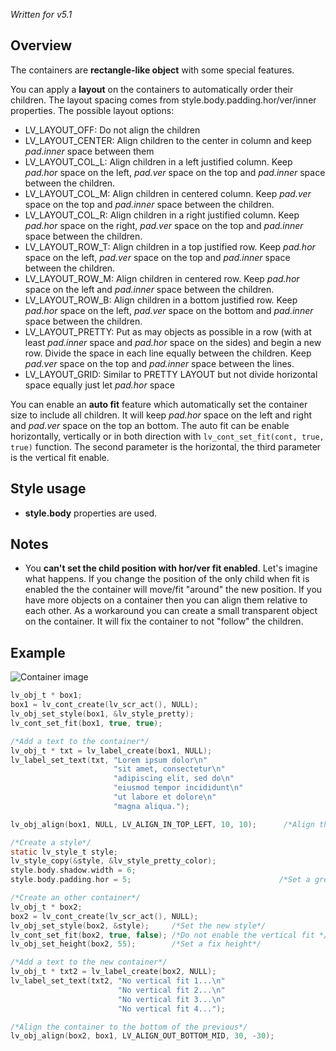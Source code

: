 _Written for v5.1_

## Overview

The containers are **rectangle-like object** with some special features. 

You can apply a **layout** on the containers to automatically order their children. The layout spacing comes from style.body.padding.hor/ver/inner properties. The possible layout options:

- LV_LAYOUT_OFF: Do not align the children
- LV_LAYOUT_CENTER: Align children to the center in column and keep _pad.inner_ space between them 
- LV_LAYOUT_COL_L: Align children in a left justified column. Keep _pad.hor_ space on the left, _pad.ver_ space on the top and _pad.inner_ space between the children.
- LV_LAYOUT_COL_M: Align children in centered column. Keep _pad.ver_ space on the top and _pad.inner_ space between the children.
- LV_LAYOUT_COL_R: Align children in a right justified column. Keep _pad.hor_ space on the right, _pad.ver_ space on the top and _pad.inner_ space between the children.
- LV_LAYOUT_ROW_T: Align children in a top justified row. Keep _pad.hor_ space on the left, _pad.ver_ space on the top and _pad.inner_ space between the children.
- LV_LAYOUT_ROW_M: Align children in centered row. Keep _pad.hor_ space on the left and _pad.inner_ space between the children.
- LV_LAYOUT_ROW_B: Align children in a bottom justified row. Keep _pad.hor_ space on the left, _pad.ver_ space on the bottom and _pad.inner_ space between the children.
- LV_LAYOUT_PRETTY: Put as may objects as possible in a row (with at least _pad.inner_ space and _pad.hor_ space on the sides) and begin a new row. Divide the space in each line equally between the children. Keep _pad.ver_ space on the top and _pad.inner_ space between the lines.
- LV_LAYOUT_GRID: Similar to PRETTY LAYOUT but not divide horizontal space equally just let _pad.hor_ space

You can enable an **auto fit** feature which automatically set the container size to include all children. It will keep _pad.hor_ space on the left and right and _pad.ver_ space on the top an bottom. The auto fit can be enable horizontally, vertically or in both direction with `lv_cont_set_fit(cont, true, true)` function. The second parameter is the horizontal, the third parameter is the vertical fit enable.

## Style usage

- **style.body** properties are used.

## Notes

- You **can't set the child position with hor/ver fit enabled**. Let's imagine what happens. If you change the position of the only child when fit is enabled the the container will move/fit "around" the new position. If you have more objects on a container then you can align them relative to each other.  As a workaround you can create a small transparent object on the container. It will fix the container to not "follow" the children.

## Example

![Container image](http://docs.littlevgl.com/img/container-lv_cont.png)
```c
lv_obj_t * box1;
box1 = lv_cont_create(lv_scr_act(), NULL);
lv_obj_set_style(box1, &lv_style_pretty);
lv_cont_set_fit(box1, true, true);

/*Add a text to the container*/
lv_obj_t * txt = lv_label_create(box1, NULL);
lv_label_set_text(txt, "Lorem ipsum dolor\n"
                       "sit amet, consectetur\n"
                       "adipiscing elit, sed do\n"
                       "eiusmod tempor incididunt\n"
                       "ut labore et dolore\n"
                       "magna aliqua.");

lv_obj_align(box1, NULL, LV_ALIGN_IN_TOP_LEFT, 10, 10);      /*Align the container*/

/*Create a style*/
static lv_style_t style;
lv_style_copy(&style, &lv_style_pretty_color);
style.body.shadow.width = 6;
style.body.padding.hor = 5;                                 /*Set a great horizontal padding*/

/*Create an other container*/
lv_obj_t * box2;
box2 = lv_cont_create(lv_scr_act(), NULL);
lv_obj_set_style(box2, &style);     /*Set the new style*/
lv_cont_set_fit(box2, true, false); /*Do not enable the vertical fit */
lv_obj_set_height(box2, 55);        /*Set a fix height*/

/*Add a text to the new container*/
lv_obj_t * txt2 = lv_label_create(box2, NULL);
lv_label_set_text(txt2, "No vertical fit 1...\n"
                        "No vertical fit 2...\n"
                        "No vertical fit 3...\n"
                        "No vertical fit 4...");

/*Align the container to the bottom of the previous*/
lv_obj_align(box2, box1, LV_ALIGN_OUT_BOTTOM_MID, 30, -30);
```
